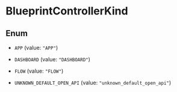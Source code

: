 

# BlueprintControllerKind

## Enum


* `APP` (value: `"APP"`)

* `DASHBOARD` (value: `"DASHBOARD"`)

* `FLOW` (value: `"FLOW"`)

* `UNKNOWN_DEFAULT_OPEN_API` (value: `"unknown_default_open_api"`)



